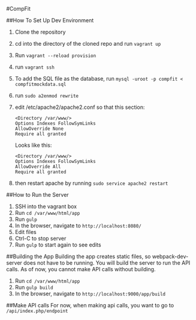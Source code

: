 #CompFit

##How To Set Up Dev Environment

1. Clone the repository
2. cd into the directory of the cloned repo and run `vagrant up`
3. Run `vagrant --reload provision`
4. run `vagrant ssh`
5. To add the SQL file as the database, run `mysql -uroot -p compfit < compfitmockdata.sql`	
6. run `sudo a2enmod rewrite`
7. edit /etc/apache2/apache2.conf so that this section:

	```
	<Directory /var/www/>
	Options Indexes FollowSymLinks
	AllowOverride None
	Require all granted
	```

	Looks like this:


	```
	<Directory /var/www/>
	Options Indexes FollowSymLinks
	AllowOverride All
	Require all granted
	```
8. then restart apache by running `sudo service apache2 restart`

##How to Run the Server
1. SSH into the vagrant box
2. Run `cd /var/www/html/app`
3. Run `gulp`
4. In the browser, navigate to `http://localhost:8080/`
5. Edit files
6. Ctrl-C to stop server
7. Run `gulp` to start again to see edits

##Building the App
Building the app creates static files, so webpack-dev-server does not have to be running.
You will build the server to run the API calls. As of now, you cannot make API calls without building.
1. Run `cd /var/www/html/app`
2. Run `gulp build`
3. In the browser, navigate to `http://localhost:9000/app/build`

##Make API calls
For now, when making api calls, you want to go to `/api/index.php/endpoint`
